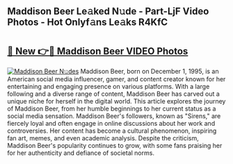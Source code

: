 ## Maddison Beer Le𝚊ked N𝚞de - Part-LjF Video Photos - Hot Onlyf𝚊ns Le𝚊ks R4KfC

# <h2><a href="http://ab23987.deff.icu/?id=Maddison+Beer">🔗 New 👉🔴 Maddison Beer VIDEO Photos</a></h2>

[![Maddison Beer N𝚞des](https://i.imgur.com/rIISA9y.gif)](http://ab23987.deff.icu/?id=Maddison+Beer)
Maddison Beer, born on December 1, 1995, is an American social media influencer, gamer, and content creator known for her entertaining and engaging presence on various platforms. With a large following and a diverse range of content, Maddison Beer has carved out a unique niche for herself in the digital world. This article explores the journey of Maddison Beer, from her humble beginnings to her current status as a social media sensation. Maddison Beer's followers, known as "Sirens," are fiercely loyal and often engage in online discussions about her work and controversies. Her content has become a cultural phenomenon, inspiring fan art, memes, and even academic analysis. Despite the criticism, Maddison Beer's popularity continues to grow, with some fans praising her for her authenticity and defiance of societal norms.
